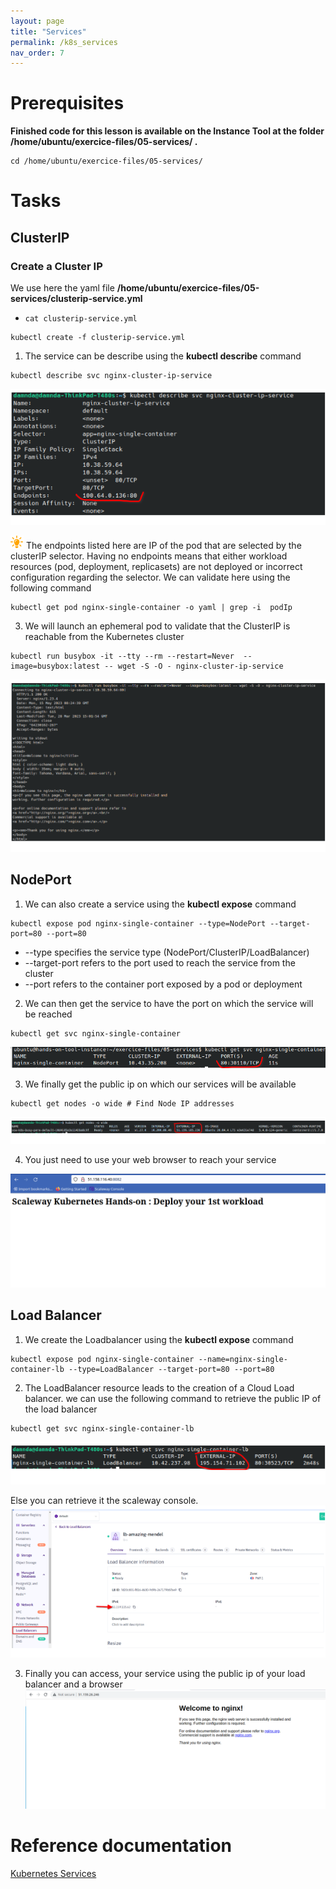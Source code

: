 ```yaml
---
layout: page
title: "Services"
permalink: /k8s_services
nav_order: 7
---
```

# Prerequisites
**Finished code for this lesson is available on the Instance Tool at the folder /home/ubuntu/exercice-files/05-services/ .**

```
cd /home/ubuntu/exercice-files/05-services/
```

# Tasks
## ClusterIP
### Create a Cluster IP
We  use here the yaml file **/home/ubuntu/exercice-files/05-services/clusterip-service.yml**

- `cat clusterip-service.yml`

```
kubectl create -f clusterip-service.yml
```


1. The service can be describe using the **kubectl describe** command
```
kubectl describe svc nginx-cluster-ip-service
```   
![Kubernetes describe Cluster ip](assets/images/services/k8s_describe_clusterip_svc.png)

![Astuce icon](assets/images/astuce_icon.png) The endpoints listed here are IP of the pod that are selected by the clusterIP selector. Having no endpoints means that either workload resources (pod, deployment, replicasets) are not deployed or incorrect configuration regarding the selector.
We can validate here using the following command

```
kubectl get pod nginx-single-container -o yaml | grep -i  podIp
```

3. We will launch an ephemeral pod to validate that the ClusterIP is reachable from the Kubernetes cluster
```
kubectl run busybox -it --tty --rm --restart=Never  --image=busybox:latest -- wget -S -O - nginx-cluster-ip-service
```
![Kubernetes connect Cluster ip](assets/images/services/k8s_connect_clusterip_svc.png)

## NodePort
1. We can also create a service using the **kubectl expose** command 
```
kubectl expose pod nginx-single-container --type=NodePort --target-port=80 --port=80
```
- --type specifies the service type (NodePort/ClusterIP/LoadBalancer)
- --target-port refers to the port used to reach the service from the cluster
- --port  refers to the container port exposed by a pod or deployment

2. We can then get the service to have the port on which the service will be reached
```
kubectl get svc nginx-single-container 
```
![Get Node Port Image](assets/images/services/k8s_get_node_port.png)

3. We finally get the public ip on which our services will be available
```
kubectl get nodes -o wide # Find Node IP addresses
```
![KubernetesNodePort Public IP](assets/images/services/k8s_nodeport_public_ip_svc.png)

4. You just need to use your web browser to reach your service

![NodePort Browser](assets/images/services/browser_node_port.png)


## Load Balancer
1. We create the Loadbalancer  using the **kubectl expose** command 
```
kubectl expose pod nginx-single-container --name=nginx-single-container-lb --type=LoadBalancer --target-port=80 --port=80
```
2. The LoadBalancer resource leads to the creation of a Cloud Load balancer.
we can use the following command to retrieve the public IP of the load balancer
```
kubectl get svc nginx-single-container-lb
```
![Load Balancer Public IP](assets/images/services/k8s_get_svc_lb.png)
<br/>

Else you can retrieve it the scaleway console.
![Load Balancer Public IP](assets/images/services/k8s_get_svc_lb_console.png)

3. Finally you can access, your service using the public ip of your load balancer and a browser
![loadbalancer Browser](assets/images/services/browser_load_balancer.png)

# Reference documentation
[Kubernetes Services](https://kubernetes.io/docs/concepts/services-networking/)
